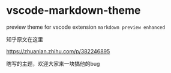 # vscode-markdown-theme

preview theme for vscode extension `markdown preview enhanced`

知乎原文在这里

https://zhuanlan.zhihu.com/p/382246895

瞎写的主题，欢迎大家来一块搞他的bug

